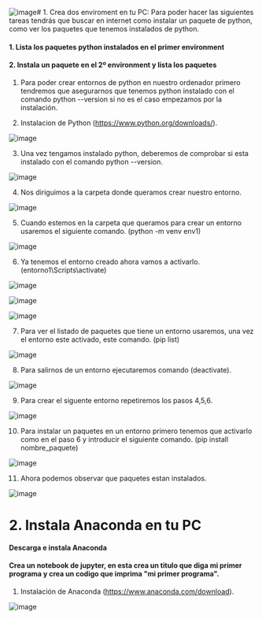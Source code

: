 ![image](https://github.com/Danielforondapastor/IABD/assets/95243114/7cfde303-bc33-4b17-8326-c3ddb55a506c)# 1. Crea dos enviroment en tu PC:
Para poder hacer las siguientes tareas tendrás que buscar en internet como instalar un paquete de python, como ver los paquetes que tenemos instalados de python.
#### 1. Lista los paquetes python instalados en el primer environment
#### 2. Instala un paquete en el 2º environment y lista los paquetes

1. Para poder crear entornos de python en nuestro ordenador primero tendremos que asegurarnos que tenemos python instalado con el comando python --version si no es el caso empezamos por la instalación.

2. Instalacion de Python (https://www.python.org/downloads/).
   
![image](https://github.com/Danielforondapastor/sistemas-expertos/assets/95243114/51938c6f-0abb-4390-9de6-6c057df78687)

3. Una vez tengamos instalado python, deberemos de comprobar si esta instalado con el comando python --version.
   
![image](https://github.com/Danielforondapastor/sistemas-expertos/assets/95243114/9423a87e-1ca8-42c8-922a-6e92710b62be)

4. Nos diriguimos a la carpeta donde queramos crear nuestro entorno.
   
![image](https://github.com/Danielforondapastor/sistemas-expertos/assets/95243114/a908ff90-67f8-4bc8-97b6-deb10d13c5ad)

5. Cuando estemos en la carpeta que queramos para crear un entorno usaremos el siguiente comando. (python -m venv env1)
   
![image](https://github.com/Danielforondapastor/sistemas-expertos/assets/95243114/9181c750-37d0-432b-810f-bf79f20033a3)

6. Ya tenemos el entorno creado ahora vamos a activarlo. (entorno1\Scripts\activate)
    
![image](https://github.com/Danielforondapastor/sistemas-expertos/assets/95243114/b5c718b8-e1bb-4387-9042-787bce2a439c)

![image](https://github.com/Danielforondapastor/sistemas-expertos/assets/95243114/16f4e5ca-b1db-4b0a-ab87-8b509a9f6b3e)

![image](https://github.com/Danielforondapastor/sistemas-expertos/assets/95243114/e59d652d-cd55-4bb0-a3d1-851c53ba9127)

7. Para ver el listado de paquetes que tiene un entorno usaremos, una vez el entorno este activado, este comando. (pip list)

![image](https://github.com/Danielforondapastor/sistemas-expertos/assets/95243114/003c3e84-c60a-417e-b250-4b8031c57397)

8. Para salirnos de un entorno ejecutaremos comando (deactivate).
    
![image](https://github.com/Danielforondapastor/sistemas-expertos/assets/95243114/e97a71b2-269e-4ab4-a8a2-1cf1c83f4f7e)

9. Para crear el siguente entorno repetiremos los pasos 4,5,6.

![image](https://github.com/Danielforondapastor/sistemas-expertos/assets/95243114/8d684cea-ad09-4194-8b6e-f520ab44e2f2)

10. Para instalar un paquetes en un entorno primero tenemos que activarlo como en el paso 6 y introducir el siguiente comando. (pip install nombre_paquete)

![image](https://github.com/Danielforondapastor/sistemas-expertos/assets/95243114/2c895dc2-cf79-4ca2-86e4-cb882bc413a6)

11. Ahora podemos observar que paquetes estan instalados.

![image](https://github.com/Danielforondapastor/sistemas-expertos/assets/95243114/f6068c2b-f983-4bf8-83b0-9f48e29dbaab)


# 2. Instala Anaconda en tu PC

#### Descarga e instala Anaconda
#### Crea un notebook de jupyter, en esta crea un titulo que diga mi primer programa y crea un codigo que imprima "mi primer programa".

1. Instalación de Anaconda (https://www.anaconda.com/download).

![image](https://github.com/Danielforondapastor/IABD/assets/95243114/8239687f-c41f-424e-b9b5-5224dbe2a374)

